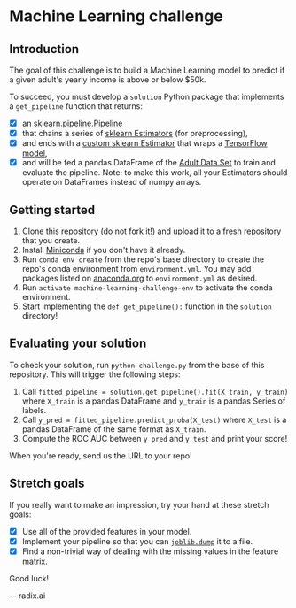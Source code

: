 # Machine Learning challenge

## Introduction

The goal of this challenge is to build a Machine Learning model to predict if a given adult's yearly income is above or below $50k.

To succeed, you must develop a `solution` Python package that implements a `get_pipeline` function that returns:

- [x] an [sklearn.pipeline.Pipeline](http://scikit-learn.org/stable/modules/pipeline.html)
- [x] that chains a series of [sklearn Estimators](http://scikit-learn.org/stable/data_transforms.html) (for preprocessing),
- [x] and ends with a [custom sklearn Estimator](http://scikit-learn.org/stable/developers/contributing.html#rolling-your-own-estimator) that wraps a [TensorFlow model](https://www.tensorflow.org/get_started/custom_estimators),
- [x] and will be fed a pandas DataFrame of the [Adult Data Set](http://mlr.cs.umass.edu/ml/datasets/Adult) to train and evaluate the pipeline. Note: to make this work, all your Estimators should operate on DataFrames instead of numpy arrays.

## Getting started

1. Clone this repository (do not fork it!) and upload it to a fresh repository that you create.
2. Install [Miniconda](https://conda.io/miniconda.html) if you don't have it already.
3. Run `conda env create` from the repo's base directory to create the repo's conda environment from `environment.yml`. You may add packages listed on [anaconda.org](https://anaconda.org/) to `environment.yml` as desired.
4. Run `activate machine-learning-challenge-env` to activate the conda environment.
5. Start implementing the `def get_pipeline():` function in the `solution` directory!

## Evaluating your solution

To check your solution, run `python challenge.py` from the base of this repository. This will trigger the following steps:

1. Call `fitted_pipeline = solution.get_pipeline().fit(X_train, y_train)` where `X_train` is a pandas DataFrame and `y_train` is a pandas Series of labels.
2. Call `y_pred = fitted_pipeline.predict_proba(X_test)` where `X_test` is a pandas DataFrame of the same format as `X_train`.
3. Compute the ROC AUC between `y_pred` and `y_test` and print your score!

When you're ready, send us the URL to your repo!

## Stretch goals

If you really want to make an impression, try your hand at these stretch goals:

- [x] Use all of the provided features in your model.
- [x] Implement your pipeline so that you can [`joblib.dump`](https://pythonhosted.org/joblib/generated/joblib.dump.html) it to a file.
- [x] Find a non-trivial way of dealing with the missing values in the feature matrix.

Good luck!

-- radix.ai
